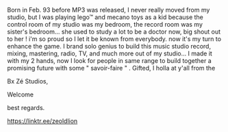 Born in Feb. 93 before MP3 was released, 
I never really moved from my studio, but I was playing lego™ and mecano toys as a kid because the control room of my studio was my bedroom, the record room was my sister's bedroom... she used to study a lot to be a doctor now, big shout out to her ! i'm so proud so I let it be known from everybody. 
now it's my turn to enhance the game.
I brand solo genius to build this music studio record, mixing, mastering, radio, TV, and much more out of my studio... 
I made it with my 2 hands, now I look for people in same range to build together a promising future with some
 " savoir-faire " . 
Gifted, I holla at y'all from the 

Bx Zé Studios, 

Welcome

best regards. 




https://linktr.ee/zeoldlion
